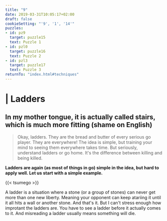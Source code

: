 ```yaml
---
title: "9"
date: 2019-03-31T10:05:17+02:00
draft: false
cookieSetting: "'9', '1', '14'"
puzzles:
- id: pz9
  target: puzzle15
  text: Puzzle 1
- id: pzl0
  target: puzzle16
  text: Puzzle 2
- id: pzl3
  target: puzzle17
  text: Puzzle 3
returnTo: "index.html#techniques"
---
```


# | Ladders
## In my mother tongue, it is actually called stairs, which is much more fitting (shame on English)

> Okay, ladders. They are the bread and butter of every serious go player. They are everywhere! The idea is simple, but training your mind to seeing them everywhere takes time. But seriously, understand ladders or go home. It's the difference between killing and being killed. 

**Ladders are again (as most of things in go) simple in the idea, but hard to apply well. Let us start with a simple example.**

{{< tsumego >}}

A ladder is a situation where a stone (or a group of stones) can never get more than one new liberty. Meaning your opponent can keep atariing it until it all hits a wall or another stone. And that's it. But I can't stress enough how improtant the ladders are. You have to see a ladder before it actually comes to it. And misreading a ladder usually means something will die. 